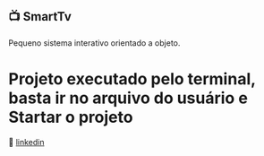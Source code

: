 ## 📺 SmartTv

Pequeno sistema interativo orientado a objeto.

# Projeto executado pelo terminal, basta ir no arquivo do usuário e Startar o projeto

🔗 [linkedin](https://www.linkedin.com/in/raphael-kauan-a62138251/)

